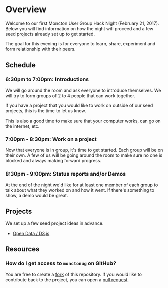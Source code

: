 # Overview

Welcome to our first Moncton User Group Hack Night (February 21, 2017). Below you will find information on how the night will proceed and a few seed projects already set up to get started.

The goal for this evening is for everyone to learn, share, experiment and form relationship with their peers.


## Schedule

### 6:30pm to 7:00pm: Introductions

We will go around the room and ask everyone to introduce themselves. We will try to form groups of 2 to 4 people that can work together.

If you have a project that you would like to work on outside of our seed projects, this is the time to let us know.

This is also  a good time to make sure that your computer works, can go on the internet, etc.


### 7:00pm - 8:30pm: Work on a project

Now that everyone is in group, it's time to get started. Each group will be on their own. A few of us will be going around the room to make sure no one is blocked and always making forward progress.


### 8:30pm - 9:00pm: Status  reports and/or Demos

At the end of the night we'd like for at least one member of each group to talk about what they worked on and how it went. If there's something to show, a demo would be great.


## Projects

We set up a few seed project ideas in advance.

* [Open Data / D3.js](open-data)



## Resources

### How do I get access to `monctonug` on GitHub?

You are free to create a [fork](https://help.github.com/articles/fork-a-repo/) of this repository. If you would like to contribute back to the project, you can open a [pull request](https://help.github.com/articles/about-pull-requests/).
